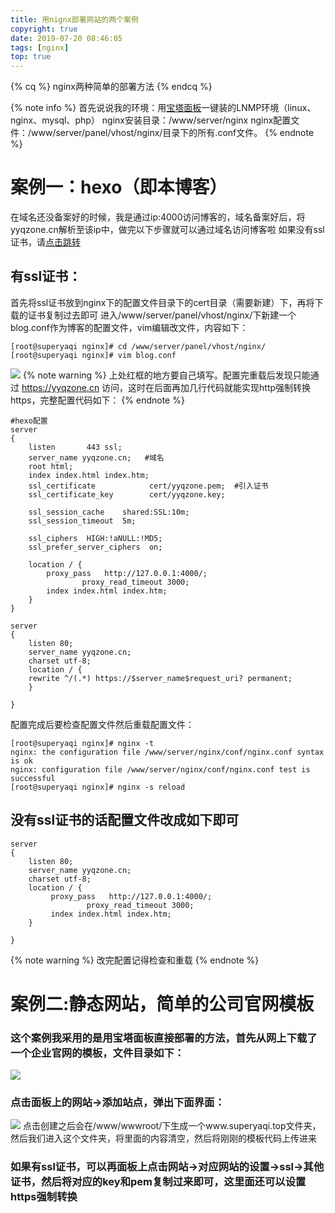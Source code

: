 ```yaml
---
title: 用nignx部署网站的两个案例
copyright: true
date: 2019-07-20 08:46:05
tags: [nginx]
top: true
---
```

{% cq %}
nginx两种简单的部署方法
{% endcq %}
<!--more-->
{% note info %} 首先说说我的环境：用[宝塔面板](https://www.bt.cn/bbs/thread-19376-1-1.html)一键装的LNMP环境（linux、nginx、mysql、php）
                nginx安装目录：/www/server/nginx
                nginx配置文件：/www/server/panel/vhost/nginx/目录下的所有.conf文件。
{% endnote %}

# 案例一：hexo（即本博客）
在域名还没备案好的时候，我是通过ip:4000访问博客的，域名备案好后，将yyqzone.cn解析至该ip中，做完以下步骤就可以通过域名访问博客啦
如果没有ssl证书，请[点击跳转](#jump)
## 有ssl证书：
首先将ssl证书放到nginx下的配置文件目录下的cert目录（需要新建）下，再将下载的证书复制过去即可
进入/www/server/panel/vhost/nginx/下新建一个blog.conf作为博客的配置文件，vim编辑改文件，内容如下：
```
[root@superyaqi nginx]# cd /www/server/panel/vhost/nginx/
[root@superyaqi nginx]# vim blog.conf
```
![](https://img.superyaqi.top/images/2019/07/23/04.png)
{% note warning %}  上处红框的地方要自己填写。配置完重载后发现只能通过 https://yyqzone.cn 访问，这时在后面再加几行代码就能实现http强制转换https，完整配置代码如下：
{% endnote %}
```
#hexo配置
server
{
    listen       443 ssl;
    server_name yyqzone.cn;   #域名
    root html;
    index index.html index.htm;
    ssl_certificate            cert/yyqzone.pem;  #引入证书
    ssl_certificate_key        cert/yyqzone.key;

    ssl_session_cache    shared:SSL:10m;
    ssl_session_timeout  5m;

    ssl_ciphers  HIGH:!aNULL:!MD5;
    ssl_prefer_server_ciphers  on;

    location / {
        proxy_pass   http://127.0.0.1:4000/;
                proxy_read_timeout 3000;
        index index.html index.htm;
    }
}

server
{
    listen 80;
    server_name yyqzone.cn;
    charset utf-8;
    location / {
    rewrite ^/(.*) https://$server_name$request_uri? permanent;
    }

}

```
配置完成后要检查配置文件然后重载配置文件：
```
[root@superyaqi nginx]# nginx -t
nginx: the configuration file /www/server/nginx/conf/nginx.conf syntax is ok
nginx: configuration file /www/server/nginx/conf/nginx.conf test is successful
[root@superyaqi nginx]# nginx -s reload
```
<span id="jump"></span>
## 没有ssl证书的话配置文件改成如下即可
```
server
{
    listen 80;
    server_name yyqzone.cn;
    charset utf-8;
    location / {
         proxy_pass   http://127.0.0.1:4000/;
                 proxy_read_timeout 3000;
         index index.html index.htm;
    }

}
```
{% note warning %} 改完配置记得检查和重载 {% endnote %}





# 案例二:静态网站，简单的公司官网模板
### 这个案例我采用的是用宝塔面板直接部署的方法，首先从网上下载了一个企业官网的模板，文件目录如下：
![](https://img.superyaqi.top/images/2019/07/23/01.png)
### 点击面板上的网站→添加站点，弹出下面界面：
![](https://img.superyaqi.top/images/2019/07/23/02.png)
点击创建之后会在/www/wwwroot/下生成一个www.superyaqi.top文件夹，然后我们进入这个文件夹，将里面的内容清空，然后将刚刚的模板代码上传进来
### 如果有ssl证书，可以再面板上点击网站→对应网站的设置→ssl→其他证书，然后将对应的key和pem复制过来即可，这里面还可以设置https强制转换


